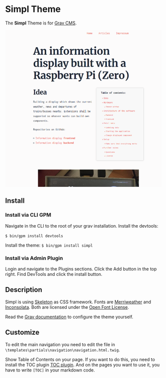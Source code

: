 # Simpl Theme

The **Simpl** Theme is for [Grav CMS](http://github.com/getgrav/grav).

[![Screenshot of Simpl](screenshot.png)](screenshot.png)

## Install
### Install via CLI GPM
Navigate in the CLI to the root of your grav installation.
Install the devtools:

```$ bin/gpm install devtools```

Install the theme:
```$ bin/gpm install simpl```

### Install via Admin Plugin
Login and navigate to the Plugins sections.
Click the Add button in the top right.
Find DevTools and click the install button.

## Description

Simpl is using [Skeleton](http://getskeleton.com/) as CSS framework.
Fonts are [Merriweather](https://fonts.google.com/specimen/Merriweather) and [Inconsolata](https://fonts.google.com/specimen/Inconsolata). Both are licensed under the [Open Font License](http://scripts.sil.org/cms/scripts/page.php?site_id=nrsi&id=OFL_web).

Read the [Grav documentation](https://learn.getgrav.org/themes/theme-tutorial) to configure the theme yourself.


## Customize

To edit the main navigation you need to edit the file in `\templates\partials\navigation\navigation.html.twig`.

Show Table of Contents on your page. If you want to do this, you need to install the TOC plugin [TOC plugin](https://github.com/sommerregen/grav-plugin-toc).
And on the pages you want to use it, you have to write `[TOC]` in your markdown code.